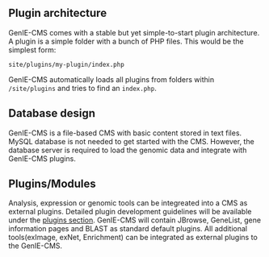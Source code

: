 ## Plugin architecture  
GenIE-CMS comes with a stable but yet simple-to-start plugin architecture. A plugin is a simple folder with a bunch of PHP files. This would be the simplest form:
```
site/plugins/my-plugin/index.php
```
GenIE-CMS automatically loads all plugins from folders within ```/site/plugins``` and tries to find an ```index.php```.

## Database design  

GenIE-CMS is a file-based CMS with basic content stored in text files. MySQL database is not needed to get started with the CMS. However, the database server is required to load the genomic data and integrate with GenIE-CMS plugins.


## Plugins/Modules

Analysis, expression or genomic tools can be integreated into a CMS as external plugins. Detailed plugin development guidelines will be available under the [plugins section](https://geniecms.readthedocs.io/en/latest/plugins/index.html). GenIE-CMS will contain JBrowse, GeneList, gene information pages and BLAST as standard default plugins. All additional tools(exImage, exNet, Enrichment) can be integrated as external plugins to the GenIE-CMS. 